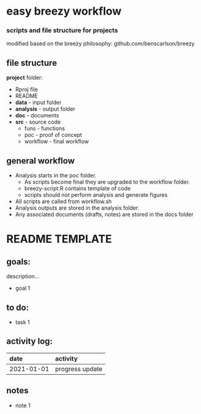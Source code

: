 # easy breezy workflow
### scripts and file structure for projects
modified based on the breezy philosophy: github.com/benscarlson/breezy

## file structure
**project** folder: 
* Rproj file
* README
* **data** - input folder
* **analysis** - output folder
* **doc** - documents
* **src** - source code
  * funs - functions
  * poc - proof of concept
  * workflow - final workflow

## general workflow
* Analysis starts in the poc folder. 
  * As scripts become final they are upgraded to the workflow folder.
  * breezy-script.R contains template of code
  * scripts should not perform analysis and generate figures
* All scripts are called from workflow.sh
* Analysis outputs are stored in the analysis folder.
* Any associated documents (drafts, notes) are stored in the docs folder


# README TEMPLATE
## goals:
description...
* goal 1

## to do:
* task 1

## activity log:

|date|activity|
|:-|:------------|
|2021-01-01|progress update|

## notes
* note 1